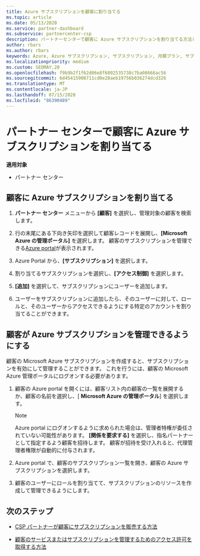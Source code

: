 ```yaml
---
title: Azure サブスクリプションを顧客に割り当てる
ms.topic: article
ms.date: 05/13/2020
ms.service: partner-dashboard
ms.subservice: partnercenter-csp
description: パートナーセンターで顧客に Azure サブスクリプションを割り当てる方法と、顧客が自分のサブスクリプションを管理できるようにする方法について説明します。
author: rbars
ms.author: rbars
keywords: Azure, Azure サブスクリプション, サブスクリプション, 月額プラン, サブスクリプションの割り当て, Azure サブスクリプションの管理
ms.localizationpriority: medium
ms.custom: SEOMAY.20
ms.openlocfilehash: f9b9b2f1f62d06e8f6802535738c7ba08666ac56
ms.sourcegitcommit: 6d45415908711cd0e28aeb19756b036274dcd326
ms.translationtype: MT
ms.contentlocale: ja-JP
ms.lasthandoff: 07/15/2020
ms.locfileid: "86390489"
---
```

# <a name="assigning-azure-subscriptions-to-customers-in-partner-center"></a>パートナー センターで顧客に Azure サブスクリプションを割り当てる

**適用対象**

- パートナー センター

## <a name="assign-azure-subscriptions-to-your-customers"></a>顧客に Azure サブスクリプションを割り当てる

1. **パートナー センター** メニューから **[顧客]** を選択し、管理対象の顧客を検索します。

2. 行の末尾にある下向き矢印を選択して顧客レコードを展開し、**[Microsoft Azure の管理ポータル]** を選択します。 顧客のサブスクリプションを管理できる[Azure portal](https://portal.azure.com/)が表示されます。

3. Azure Portal から、**[サブスクリプション]** を選択します。

4. 割り当てるサブスクリプションを選択し、**[アクセス制御]** を選択します。

5. **[追加]** を選択して、サブスクリプションにユーザーを追加します。 

6. ユーザーをサブスクリプションに追加したら、そのユーザーに対して、ロールと、そのユーザーからアクセスできるようにする特定のアカウントを割り当てることができます。

## <a name="enable-customers-to-manage-their-azure-subscriptions"></a>顧客が Azure サブスクリプションを管理できるようにする

顧客の Microsoft Azure サブスクリプションを作成すると、サブスクリプションを有効にして管理することができます。 これを行うには、顧客の Microsoft Azure 管理ポータルにログオンする必要があります。 

1. 顧客の Azure portal を開くには、顧客リスト内の顧客の一覧を展開するか、顧客の名前を選択し、[ **Microsoft Azure の管理ポータル**] を選択します。

   > [!NOTE]  
   > Azure portal にログオンするように求められた場合は、管理者特権が委任されていない可能性があります。 **[関係を要求する]** を選択し、指名パートナーとして指定するよう顧客を招待します。 顧客が招待を受け入れると、代理管理者権限が自動的に付与されます。

2. Azure portal で、顧客のサブスクリプション一覧を開き、顧客の Azure サブスクリプションを選択します。

3. 顧客のユーザーにロールを割り当てて、サブスクリプションのリソースを作成して管理できるようにします。

## <a name="next-steps"></a>次のステップ

- [CSP パートナーが顧客にサブスクリプションを販売する方法](customer-subscriptions.md)

- [顧客のサービスまたはサブスクリプションを管理するためのアクセス許可を取得する方法](customers-revoke-admin-privileges.md)
